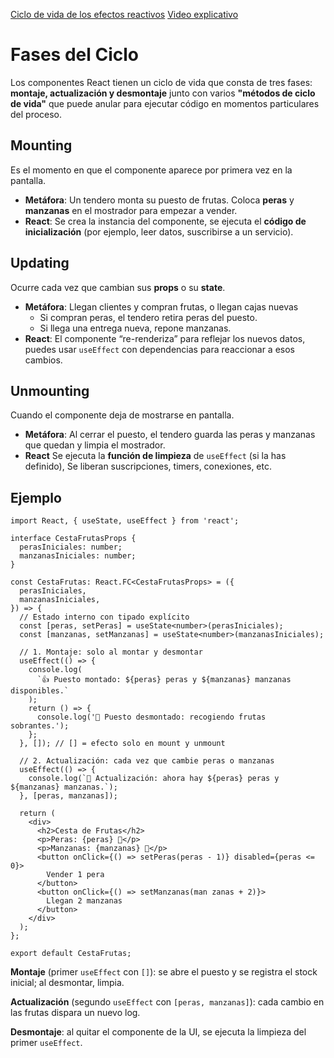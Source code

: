 [Ciclo de vida de los efectos reactivos](https://react.dev/learn/lifecycle-of-reactive-effects)
[Video explicativo](https://www.youtube.com/watch?v=kKVVan3EGoU)
# Fases del Ciclo
Los componentes React tienen un ciclo de vida que consta de tres fases: **montaje, actualización y desmontaje** junto con varios **"métodos de ciclo de vida"** que puede anular para ejecutar código en momentos particulares del proceso.

## Mounting
Es el momento en que el componente aparece por primera vez en la pantalla.
- **Metáfora**: Un tendero monta su puesto de frutas. Coloca **peras** y **manzanas** en el mostrador para empezar a vender.
- **React**: Se crea la instancia del componente, se ejecuta el **código de inicialización** (por ejemplo, leer datos, suscribirse a un servicio).
## Updating
Ocurre cada vez que cambian sus **props** o su **state**.
- **Metáfora**: Llegan clientes y compran frutas, o llegan cajas nuevas
	- Si compran peras, el tendero retira peras del puesto.
	- Si llega una entrega nueva, repone manzanas.
- **React**: El componente “re-renderiza” para reflejar los nuevos datos, puedes usar `useEffect` con dependencias para reaccionar a esos cambios.
## Unmounting
Cuando el componente deja de mostrarse en pantalla.
- **Metáfora**: Al cerrar el puesto, el tendero guarda las peras y manzanas que quedan y limpia el mostrador.
- **React** Se ejecuta la **función de limpieza** de `useEffect` (si la has definido), Se liberan suscripciones, timers, conexiones, etc.

## Ejemplo 

```tsx
import React, { useState, useEffect } from 'react';

interface CestaFrutasProps {
  perasIniciales: number;
  manzanasIniciales: number;
}

const CestaFrutas: React.FC<CestaFrutasProps> = ({
  perasIniciales,
  manzanasIniciales,
}) => {
  // Estado interno con tipado explícito
  const [peras, setPeras] = useState<number>(perasIniciales);
  const [manzanas, setManzanas] = useState<number>(manzanasIniciales);

  // 1. Montaje: solo al montar y desmontar
  useEffect(() => {
    console.log(
      `👍 Puesto montado: ${peras} peras y ${manzanas} manzanas disponibles.`
    );
    return () => {
      console.log('🧹 Puesto desmontado: recogiendo frutas sobrantes.');
    };
  }, []); // [] = efecto solo en mount y unmount

  // 2. Actualización: cada vez que cambie peras o manzanas
  useEffect(() => {
    console.log(`🔄 Actualización: ahora hay ${peras} peras y ${manzanas} manzanas.`);
  }, [peras, manzanas]);

  return (
    <div>
      <h2>Cesta de Frutas</h2>
      <p>Peras: {peras} 🍐</p>
      <p>Manzanas: {manzanas} 🍎</p>
      <button onClick={() => setPeras(peras - 1)} disabled={peras <= 0}>
        Vender 1 pera
      </button>
      <button onClick={() => setManzanas(man zanas + 2)}>
        Llegan 2 manzanas
      </button>
    </div>
  );
};

export default CestaFrutas;

```

**Montaje** (primer `useEffect` con `[]`): se abre el puesto y se registra el stock inicial; al desmontar, limpia.

**Actualización** (segundo `useEffect` con `[peras, manzanas]`): cada cambio en las frutas dispara un nuevo log.

**Desmontaje**: al quitar el componente de la UI, se ejecuta la limpieza del primer `useEffect`.

